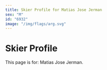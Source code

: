 ```yaml
---
title: Skier Profile for Matias Jose Jerman
sex: "M"
id: "6932"
image: "/img/flags/arg.svg" 
---
```


# Skier Profile

This page is for: Matias Jose Jerman.
    